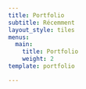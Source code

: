 ```yaml
---
title: Portfolio
subtitle: Récemment
layout_style: tiles
menus:
  main:
    title: Portfolio
    weight: 2
template: portfolio

---
```

